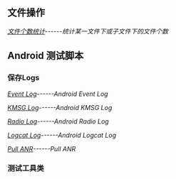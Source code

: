 ## 文件操作
*[文件个数统计](https://github.com/fxlysm/BAT/blob/master/文件个数统计.bat)------统计某一文件下或子文件下的文件个数*





## Android 测试脚本

### 保存Logs

*[Event Log](https://github.com/fxlysm/BAT/blob/master/event.bat)------Android Event Log*

*[KMSG Log](https://github.com/fxlysm/BAT/blob/master/kmsg.bat)------Android KMSG Log*

*[Radio Log](https://github.com/fxlysm/BAT/blob/master/radio.bat)------Android Radio Log*

*[Logcat Log](https://github.com/fxlysm/BAT/blob/master/logcat.bat)------Android Logcat Log*

*[Pull ANR](https://github.com/fxlysm/BAT/blob/master/pull%20anr.bat)------Pull ANR*


### 测试工具类
